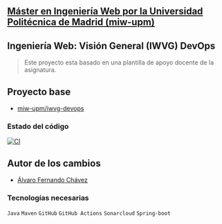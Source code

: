 ## [Máster en Ingeniería Web por la Universidad Politécnica de Madrid (miw-upm)](http://miw.etsisi.upm.es)
## Ingeniería Web: Visión General (IWVG) DevOps
> Este proyecto esta basado en una plantilla de apoyo docente de la asignatura.
## Proyecto base

- [miw-upm/iwvg-devops](https://github.com/miw-upm/iwvg-devops/tree/develop)

### Estado del código
[![CI](https://github.com/Nemn120/iwvg-devops-chavez-alvaro/actions/workflows/ci.yml/badge.svg?branch=develop)](https://github.com/Nemn120/iwvg-devops-chavez-alvaro/actions/workflows/ci.yml)

## Autor de los cambios

- [Álvaro Fernando Chávez](https://github.com/Nemn120)

### Tecnologías necesarias
`Java` `Maven` `GitHub` `GitHub Actions` `Sonarcloud` `Spring-boot`

